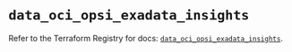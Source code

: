 # `data_oci_opsi_exadata_insights`

Refer to the Terraform Registry for docs: [`data_oci_opsi_exadata_insights`](https://registry.terraform.io/providers/hashicorp/oci/7.19.0/docs/data-sources/opsi_exadata_insights).
